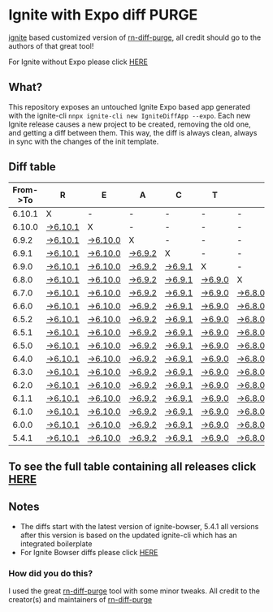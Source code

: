 # Ignite with Expo diff PURGE

[ignite](https://github.com/infinitered/ignite) based customized version of [rn-diff-purge](https://github.com/react-native-community/rn-diff-purge/), all credit should go to the authors of that great tool!

For Ignite without Expo please click [HERE](https://github.com/nirre7/ignite-diff-purge)

## What?

This repository exposes an untouched Ignite Expo based app generated with the ignite-cli
`nnpx ignite-cli new IgniteDiffApp --expo`. Each new Ignite release causes a new project to be created, removing the old one, and getting a diff between them. This way, the diff is always clean, always in sync with the changes of the init template.

## Diff table

| From->To | R                                                                                                   | E                                                                                                  | A                                                                                                | C                                                                                                | T                                                                                                |                                                                                                  | N                                                                                                | A                                                                                                | T                                                                                                | I                                                                                                | V                                                                                                | E                                                                                                |                                                                                                  |                                                                                                  |                                                                                                  |                                                                                                  |                                                                                                  |     |
| -------- | --------------------------------------------------------------------------------------------------- | -------------------------------------------------------------------------------------------------- | ------------------------------------------------------------------------------------------------ | ------------------------------------------------------------------------------------------------ | ------------------------------------------------------------------------------------------------ | ------------------------------------------------------------------------------------------------ | ------------------------------------------------------------------------------------------------ | ------------------------------------------------------------------------------------------------ | ------------------------------------------------------------------------------------------------ | ------------------------------------------------------------------------------------------------ | ------------------------------------------------------------------------------------------------ | ------------------------------------------------------------------------------------------------ | ------------------------------------------------------------------------------------------------ | ------------------------------------------------------------------------------------------------ | ------------------------------------------------------------------------------------------------ | ------------------------------------------------------------------------------------------------ | ------------------------------------------------------------------------------------------------ | --- |
| 6.10.1   | X                                                                                                   | -                                                                                                  | -                                                                                                | -                                                                                                | -                                                                                                | -                                                                                                | -                                                                                                | -                                                                                                | -                                                                                                | -                                                                                                | -                                                                                                | -                                                                                                | -                                                                                                | -                                                                                                | -                                                                                                | -                                                                                                | -                                                                                                | -   |
| 6.10.0   | [->6.10.1](https://github.com/nirre7/ignite-expo-diff-purge/compare/release/6.10.0..release/6.10.1) | X                                                                                                  | -                                                                                                | -                                                                                                | -                                                                                                | -                                                                                                | -                                                                                                | -                                                                                                | -                                                                                                | -                                                                                                | -                                                                                                | -                                                                                                | -                                                                                                | -                                                                                                | -                                                                                                | -                                                                                                | -                                                                                                | -   |
| 6.9.2    | [->6.10.1](https://github.com/nirre7/ignite-expo-diff-purge/compare/release/6.9.2..release/6.10.1)  | [->6.10.0](https://github.com/nirre7/ignite-expo-diff-purge/compare/release/6.9.2..release/6.10.0) | X                                                                                                | -                                                                                                | -                                                                                                | -                                                                                                | -                                                                                                | -                                                                                                | -                                                                                                | -                                                                                                | -                                                                                                | -                                                                                                | -                                                                                                | -                                                                                                | -                                                                                                | -                                                                                                | -                                                                                                | -   |
| 6.9.1    | [->6.10.1](https://github.com/nirre7/ignite-expo-diff-purge/compare/release/6.9.1..release/6.10.1)  | [->6.10.0](https://github.com/nirre7/ignite-expo-diff-purge/compare/release/6.9.1..release/6.10.0) | [->6.9.2](https://github.com/nirre7/ignite-expo-diff-purge/compare/release/6.9.1..release/6.9.2) | X                                                                                                | -                                                                                                | -                                                                                                | -                                                                                                | -                                                                                                | -                                                                                                | -                                                                                                | -                                                                                                | -                                                                                                | -                                                                                                | -                                                                                                | -                                                                                                | -                                                                                                | -                                                                                                | -   |
| 6.9.0    | [->6.10.1](https://github.com/nirre7/ignite-expo-diff-purge/compare/release/6.9.0..release/6.10.1)  | [->6.10.0](https://github.com/nirre7/ignite-expo-diff-purge/compare/release/6.9.0..release/6.10.0) | [->6.9.2](https://github.com/nirre7/ignite-expo-diff-purge/compare/release/6.9.0..release/6.9.2) | [->6.9.1](https://github.com/nirre7/ignite-expo-diff-purge/compare/release/6.9.0..release/6.9.1) | X                                                                                                | -                                                                                                | -                                                                                                | -                                                                                                | -                                                                                                | -                                                                                                | -                                                                                                | -                                                                                                | -                                                                                                | -                                                                                                | -                                                                                                | -                                                                                                | -                                                                                                | -   |
| 6.8.0    | [->6.10.1](https://github.com/nirre7/ignite-expo-diff-purge/compare/release/6.8.0..release/6.10.1)  | [->6.10.0](https://github.com/nirre7/ignite-expo-diff-purge/compare/release/6.8.0..release/6.10.0) | [->6.9.2](https://github.com/nirre7/ignite-expo-diff-purge/compare/release/6.8.0..release/6.9.2) | [->6.9.1](https://github.com/nirre7/ignite-expo-diff-purge/compare/release/6.8.0..release/6.9.1) | [->6.9.0](https://github.com/nirre7/ignite-expo-diff-purge/compare/release/6.8.0..release/6.9.0) | X                                                                                                | -                                                                                                | -                                                                                                | -                                                                                                | -                                                                                                | -                                                                                                | -                                                                                                | -                                                                                                | -                                                                                                | -                                                                                                | -                                                                                                | -                                                                                                | -   |
| 6.7.0    | [->6.10.1](https://github.com/nirre7/ignite-expo-diff-purge/compare/release/6.7.0..release/6.10.1)  | [->6.10.0](https://github.com/nirre7/ignite-expo-diff-purge/compare/release/6.7.0..release/6.10.0) | [->6.9.2](https://github.com/nirre7/ignite-expo-diff-purge/compare/release/6.7.0..release/6.9.2) | [->6.9.1](https://github.com/nirre7/ignite-expo-diff-purge/compare/release/6.7.0..release/6.9.1) | [->6.9.0](https://github.com/nirre7/ignite-expo-diff-purge/compare/release/6.7.0..release/6.9.0) | [->6.8.0](https://github.com/nirre7/ignite-expo-diff-purge/compare/release/6.7.0..release/6.8.0) | X                                                                                                | -                                                                                                | -                                                                                                | -                                                                                                | -                                                                                                | -                                                                                                | -                                                                                                | -                                                                                                | -                                                                                                | -                                                                                                | -                                                                                                | -   |
| 6.6.0    | [->6.10.1](https://github.com/nirre7/ignite-expo-diff-purge/compare/release/6.6.0..release/6.10.1)  | [->6.10.0](https://github.com/nirre7/ignite-expo-diff-purge/compare/release/6.6.0..release/6.10.0) | [->6.9.2](https://github.com/nirre7/ignite-expo-diff-purge/compare/release/6.6.0..release/6.9.2) | [->6.9.1](https://github.com/nirre7/ignite-expo-diff-purge/compare/release/6.6.0..release/6.9.1) | [->6.9.0](https://github.com/nirre7/ignite-expo-diff-purge/compare/release/6.6.0..release/6.9.0) | [->6.8.0](https://github.com/nirre7/ignite-expo-diff-purge/compare/release/6.6.0..release/6.8.0) | [->6.7.0](https://github.com/nirre7/ignite-expo-diff-purge/compare/release/6.6.0..release/6.7.0) | X                                                                                                | -                                                                                                | -                                                                                                | -                                                                                                | -                                                                                                | -                                                                                                | -                                                                                                | -                                                                                                | -                                                                                                | -                                                                                                | -   |
| 6.5.2    | [->6.10.1](https://github.com/nirre7/ignite-expo-diff-purge/compare/release/6.5.2..release/6.10.1)  | [->6.10.0](https://github.com/nirre7/ignite-expo-diff-purge/compare/release/6.5.2..release/6.10.0) | [->6.9.2](https://github.com/nirre7/ignite-expo-diff-purge/compare/release/6.5.2..release/6.9.2) | [->6.9.1](https://github.com/nirre7/ignite-expo-diff-purge/compare/release/6.5.2..release/6.9.1) | [->6.9.0](https://github.com/nirre7/ignite-expo-diff-purge/compare/release/6.5.2..release/6.9.0) | [->6.8.0](https://github.com/nirre7/ignite-expo-diff-purge/compare/release/6.5.2..release/6.8.0) | [->6.7.0](https://github.com/nirre7/ignite-expo-diff-purge/compare/release/6.5.2..release/6.7.0) | [->6.6.0](https://github.com/nirre7/ignite-expo-diff-purge/compare/release/6.5.2..release/6.6.0) | X                                                                                                | -                                                                                                | -                                                                                                | -                                                                                                | -                                                                                                | -                                                                                                | -                                                                                                | -                                                                                                | -                                                                                                | -   |
| 6.5.1    | [->6.10.1](https://github.com/nirre7/ignite-expo-diff-purge/compare/release/6.5.1..release/6.10.1)  | [->6.10.0](https://github.com/nirre7/ignite-expo-diff-purge/compare/release/6.5.1..release/6.10.0) | [->6.9.2](https://github.com/nirre7/ignite-expo-diff-purge/compare/release/6.5.1..release/6.9.2) | [->6.9.1](https://github.com/nirre7/ignite-expo-diff-purge/compare/release/6.5.1..release/6.9.1) | [->6.9.0](https://github.com/nirre7/ignite-expo-diff-purge/compare/release/6.5.1..release/6.9.0) | [->6.8.0](https://github.com/nirre7/ignite-expo-diff-purge/compare/release/6.5.1..release/6.8.0) | [->6.7.0](https://github.com/nirre7/ignite-expo-diff-purge/compare/release/6.5.1..release/6.7.0) | [->6.6.0](https://github.com/nirre7/ignite-expo-diff-purge/compare/release/6.5.1..release/6.6.0) | [->6.5.2](https://github.com/nirre7/ignite-expo-diff-purge/compare/release/6.5.1..release/6.5.2) | X                                                                                                | -                                                                                                | -                                                                                                | -                                                                                                | -                                                                                                | -                                                                                                | -                                                                                                | -                                                                                                | -   |
| 6.5.0    | [->6.10.1](https://github.com/nirre7/ignite-expo-diff-purge/compare/release/6.5.0..release/6.10.1)  | [->6.10.0](https://github.com/nirre7/ignite-expo-diff-purge/compare/release/6.5.0..release/6.10.0) | [->6.9.2](https://github.com/nirre7/ignite-expo-diff-purge/compare/release/6.5.0..release/6.9.2) | [->6.9.1](https://github.com/nirre7/ignite-expo-diff-purge/compare/release/6.5.0..release/6.9.1) | [->6.9.0](https://github.com/nirre7/ignite-expo-diff-purge/compare/release/6.5.0..release/6.9.0) | [->6.8.0](https://github.com/nirre7/ignite-expo-diff-purge/compare/release/6.5.0..release/6.8.0) | [->6.7.0](https://github.com/nirre7/ignite-expo-diff-purge/compare/release/6.5.0..release/6.7.0) | [->6.6.0](https://github.com/nirre7/ignite-expo-diff-purge/compare/release/6.5.0..release/6.6.0) | [->6.5.2](https://github.com/nirre7/ignite-expo-diff-purge/compare/release/6.5.0..release/6.5.2) | [->6.5.1](https://github.com/nirre7/ignite-expo-diff-purge/compare/release/6.5.0..release/6.5.1) | X                                                                                                | -                                                                                                | -                                                                                                | -                                                                                                | -                                                                                                | -                                                                                                | -                                                                                                | -   |
| 6.4.0    | [->6.10.1](https://github.com/nirre7/ignite-expo-diff-purge/compare/release/6.4.0..release/6.10.1)  | [->6.10.0](https://github.com/nirre7/ignite-expo-diff-purge/compare/release/6.4.0..release/6.10.0) | [->6.9.2](https://github.com/nirre7/ignite-expo-diff-purge/compare/release/6.4.0..release/6.9.2) | [->6.9.1](https://github.com/nirre7/ignite-expo-diff-purge/compare/release/6.4.0..release/6.9.1) | [->6.9.0](https://github.com/nirre7/ignite-expo-diff-purge/compare/release/6.4.0..release/6.9.0) | [->6.8.0](https://github.com/nirre7/ignite-expo-diff-purge/compare/release/6.4.0..release/6.8.0) | [->6.7.0](https://github.com/nirre7/ignite-expo-diff-purge/compare/release/6.4.0..release/6.7.0) | [->6.6.0](https://github.com/nirre7/ignite-expo-diff-purge/compare/release/6.4.0..release/6.6.0) | [->6.5.2](https://github.com/nirre7/ignite-expo-diff-purge/compare/release/6.4.0..release/6.5.2) | [->6.5.1](https://github.com/nirre7/ignite-expo-diff-purge/compare/release/6.4.0..release/6.5.1) | [->6.5.0](https://github.com/nirre7/ignite-expo-diff-purge/compare/release/6.4.0..release/6.5.0) | X                                                                                                | -                                                                                                | -                                                                                                | -                                                                                                | -                                                                                                | -                                                                                                | -   |
| 6.3.0    | [->6.10.1](https://github.com/nirre7/ignite-expo-diff-purge/compare/release/6.3.0..release/6.10.1)  | [->6.10.0](https://github.com/nirre7/ignite-expo-diff-purge/compare/release/6.3.0..release/6.10.0) | [->6.9.2](https://github.com/nirre7/ignite-expo-diff-purge/compare/release/6.3.0..release/6.9.2) | [->6.9.1](https://github.com/nirre7/ignite-expo-diff-purge/compare/release/6.3.0..release/6.9.1) | [->6.9.0](https://github.com/nirre7/ignite-expo-diff-purge/compare/release/6.3.0..release/6.9.0) | [->6.8.0](https://github.com/nirre7/ignite-expo-diff-purge/compare/release/6.3.0..release/6.8.0) | [->6.7.0](https://github.com/nirre7/ignite-expo-diff-purge/compare/release/6.3.0..release/6.7.0) | [->6.6.0](https://github.com/nirre7/ignite-expo-diff-purge/compare/release/6.3.0..release/6.6.0) | [->6.5.2](https://github.com/nirre7/ignite-expo-diff-purge/compare/release/6.3.0..release/6.5.2) | [->6.5.1](https://github.com/nirre7/ignite-expo-diff-purge/compare/release/6.3.0..release/6.5.1) | [->6.5.0](https://github.com/nirre7/ignite-expo-diff-purge/compare/release/6.3.0..release/6.5.0) | [->6.4.0](https://github.com/nirre7/ignite-expo-diff-purge/compare/release/6.3.0..release/6.4.0) | X                                                                                                | -                                                                                                | -                                                                                                | -                                                                                                | -                                                                                                | -   |
| 6.2.0    | [->6.10.1](https://github.com/nirre7/ignite-expo-diff-purge/compare/release/6.2.0..release/6.10.1)  | [->6.10.0](https://github.com/nirre7/ignite-expo-diff-purge/compare/release/6.2.0..release/6.10.0) | [->6.9.2](https://github.com/nirre7/ignite-expo-diff-purge/compare/release/6.2.0..release/6.9.2) | [->6.9.1](https://github.com/nirre7/ignite-expo-diff-purge/compare/release/6.2.0..release/6.9.1) | [->6.9.0](https://github.com/nirre7/ignite-expo-diff-purge/compare/release/6.2.0..release/6.9.0) | [->6.8.0](https://github.com/nirre7/ignite-expo-diff-purge/compare/release/6.2.0..release/6.8.0) | [->6.7.0](https://github.com/nirre7/ignite-expo-diff-purge/compare/release/6.2.0..release/6.7.0) | [->6.6.0](https://github.com/nirre7/ignite-expo-diff-purge/compare/release/6.2.0..release/6.6.0) | [->6.5.2](https://github.com/nirre7/ignite-expo-diff-purge/compare/release/6.2.0..release/6.5.2) | [->6.5.1](https://github.com/nirre7/ignite-expo-diff-purge/compare/release/6.2.0..release/6.5.1) | [->6.5.0](https://github.com/nirre7/ignite-expo-diff-purge/compare/release/6.2.0..release/6.5.0) | [->6.4.0](https://github.com/nirre7/ignite-expo-diff-purge/compare/release/6.2.0..release/6.4.0) | [->6.3.0](https://github.com/nirre7/ignite-expo-diff-purge/compare/release/6.2.0..release/6.3.0) | X                                                                                                | -                                                                                                | -                                                                                                | -                                                                                                | -   |
| 6.1.1    | [->6.10.1](https://github.com/nirre7/ignite-expo-diff-purge/compare/release/6.1.1..release/6.10.1)  | [->6.10.0](https://github.com/nirre7/ignite-expo-diff-purge/compare/release/6.1.1..release/6.10.0) | [->6.9.2](https://github.com/nirre7/ignite-expo-diff-purge/compare/release/6.1.1..release/6.9.2) | [->6.9.1](https://github.com/nirre7/ignite-expo-diff-purge/compare/release/6.1.1..release/6.9.1) | [->6.9.0](https://github.com/nirre7/ignite-expo-diff-purge/compare/release/6.1.1..release/6.9.0) | [->6.8.0](https://github.com/nirre7/ignite-expo-diff-purge/compare/release/6.1.1..release/6.8.0) | [->6.7.0](https://github.com/nirre7/ignite-expo-diff-purge/compare/release/6.1.1..release/6.7.0) | [->6.6.0](https://github.com/nirre7/ignite-expo-diff-purge/compare/release/6.1.1..release/6.6.0) | [->6.5.2](https://github.com/nirre7/ignite-expo-diff-purge/compare/release/6.1.1..release/6.5.2) | [->6.5.1](https://github.com/nirre7/ignite-expo-diff-purge/compare/release/6.1.1..release/6.5.1) | [->6.5.0](https://github.com/nirre7/ignite-expo-diff-purge/compare/release/6.1.1..release/6.5.0) | [->6.4.0](https://github.com/nirre7/ignite-expo-diff-purge/compare/release/6.1.1..release/6.4.0) | [->6.3.0](https://github.com/nirre7/ignite-expo-diff-purge/compare/release/6.1.1..release/6.3.0) | [->6.2.0](https://github.com/nirre7/ignite-expo-diff-purge/compare/release/6.1.1..release/6.2.0) | X                                                                                                | -                                                                                                | -                                                                                                | -   |
| 6.1.0    | [->6.10.1](https://github.com/nirre7/ignite-expo-diff-purge/compare/release/6.1.0..release/6.10.1)  | [->6.10.0](https://github.com/nirre7/ignite-expo-diff-purge/compare/release/6.1.0..release/6.10.0) | [->6.9.2](https://github.com/nirre7/ignite-expo-diff-purge/compare/release/6.1.0..release/6.9.2) | [->6.9.1](https://github.com/nirre7/ignite-expo-diff-purge/compare/release/6.1.0..release/6.9.1) | [->6.9.0](https://github.com/nirre7/ignite-expo-diff-purge/compare/release/6.1.0..release/6.9.0) | [->6.8.0](https://github.com/nirre7/ignite-expo-diff-purge/compare/release/6.1.0..release/6.8.0) | [->6.7.0](https://github.com/nirre7/ignite-expo-diff-purge/compare/release/6.1.0..release/6.7.0) | [->6.6.0](https://github.com/nirre7/ignite-expo-diff-purge/compare/release/6.1.0..release/6.6.0) | [->6.5.2](https://github.com/nirre7/ignite-expo-diff-purge/compare/release/6.1.0..release/6.5.2) | [->6.5.1](https://github.com/nirre7/ignite-expo-diff-purge/compare/release/6.1.0..release/6.5.1) | [->6.5.0](https://github.com/nirre7/ignite-expo-diff-purge/compare/release/6.1.0..release/6.5.0) | [->6.4.0](https://github.com/nirre7/ignite-expo-diff-purge/compare/release/6.1.0..release/6.4.0) | [->6.3.0](https://github.com/nirre7/ignite-expo-diff-purge/compare/release/6.1.0..release/6.3.0) | [->6.2.0](https://github.com/nirre7/ignite-expo-diff-purge/compare/release/6.1.0..release/6.2.0) | [->6.1.1](https://github.com/nirre7/ignite-expo-diff-purge/compare/release/6.1.0..release/6.1.1) | X                                                                                                | -                                                                                                | -   |
| 6.0.0    | [->6.10.1](https://github.com/nirre7/ignite-expo-diff-purge/compare/release/6.0.0..release/6.10.1)  | [->6.10.0](https://github.com/nirre7/ignite-expo-diff-purge/compare/release/6.0.0..release/6.10.0) | [->6.9.2](https://github.com/nirre7/ignite-expo-diff-purge/compare/release/6.0.0..release/6.9.2) | [->6.9.1](https://github.com/nirre7/ignite-expo-diff-purge/compare/release/6.0.0..release/6.9.1) | [->6.9.0](https://github.com/nirre7/ignite-expo-diff-purge/compare/release/6.0.0..release/6.9.0) | [->6.8.0](https://github.com/nirre7/ignite-expo-diff-purge/compare/release/6.0.0..release/6.8.0) | [->6.7.0](https://github.com/nirre7/ignite-expo-diff-purge/compare/release/6.0.0..release/6.7.0) | [->6.6.0](https://github.com/nirre7/ignite-expo-diff-purge/compare/release/6.0.0..release/6.6.0) | [->6.5.2](https://github.com/nirre7/ignite-expo-diff-purge/compare/release/6.0.0..release/6.5.2) | [->6.5.1](https://github.com/nirre7/ignite-expo-diff-purge/compare/release/6.0.0..release/6.5.1) | [->6.5.0](https://github.com/nirre7/ignite-expo-diff-purge/compare/release/6.0.0..release/6.5.0) | [->6.4.0](https://github.com/nirre7/ignite-expo-diff-purge/compare/release/6.0.0..release/6.4.0) | [->6.3.0](https://github.com/nirre7/ignite-expo-diff-purge/compare/release/6.0.0..release/6.3.0) | [->6.2.0](https://github.com/nirre7/ignite-expo-diff-purge/compare/release/6.0.0..release/6.2.0) | [->6.1.1](https://github.com/nirre7/ignite-expo-diff-purge/compare/release/6.0.0..release/6.1.1) | [->6.1.0](https://github.com/nirre7/ignite-expo-diff-purge/compare/release/6.0.0..release/6.1.0) | X                                                                                                | -   |
| 5.4.1    | [->6.10.1](https://github.com/nirre7/ignite-expo-diff-purge/compare/release/5.4.1..release/6.10.1)  | [->6.10.0](https://github.com/nirre7/ignite-expo-diff-purge/compare/release/5.4.1..release/6.10.0) | [->6.9.2](https://github.com/nirre7/ignite-expo-diff-purge/compare/release/5.4.1..release/6.9.2) | [->6.9.1](https://github.com/nirre7/ignite-expo-diff-purge/compare/release/5.4.1..release/6.9.1) | [->6.9.0](https://github.com/nirre7/ignite-expo-diff-purge/compare/release/5.4.1..release/6.9.0) | [->6.8.0](https://github.com/nirre7/ignite-expo-diff-purge/compare/release/5.4.1..release/6.8.0) | [->6.7.0](https://github.com/nirre7/ignite-expo-diff-purge/compare/release/5.4.1..release/6.7.0) | [->6.6.0](https://github.com/nirre7/ignite-expo-diff-purge/compare/release/5.4.1..release/6.6.0) | [->6.5.2](https://github.com/nirre7/ignite-expo-diff-purge/compare/release/5.4.1..release/6.5.2) | [->6.5.1](https://github.com/nirre7/ignite-expo-diff-purge/compare/release/5.4.1..release/6.5.1) | [->6.5.0](https://github.com/nirre7/ignite-expo-diff-purge/compare/release/5.4.1..release/6.5.0) | [->6.4.0](https://github.com/nirre7/ignite-expo-diff-purge/compare/release/5.4.1..release/6.4.0) | [->6.3.0](https://github.com/nirre7/ignite-expo-diff-purge/compare/release/5.4.1..release/6.3.0) | [->6.2.0](https://github.com/nirre7/ignite-expo-diff-purge/compare/release/5.4.1..release/6.2.0) | [->6.1.1](https://github.com/nirre7/ignite-expo-diff-purge/compare/release/5.4.1..release/6.1.1) | [->6.1.0](https://github.com/nirre7/ignite-expo-diff-purge/compare/release/5.4.1..release/6.1.0) | [->6.0.0](https://github.com/nirre7/ignite-expo-diff-purge/compare/release/5.4.1..release/6.0.0) | X   |

## To see the full table containing all releases click [HERE](https://nirre7.github.io/ignite-expo-diff-purge/)

## Notes

- The diffs start with the latest version of ignite-bowser, 5.4.1 all versions after this version is based on the updated ignite-cli which has an integrated boilerplate
- For Ignite Bowser diffs please click [HERE](https://github.com/nirre7/ignite-bowser-diff-purge)

### How did you do this?

I used the great [rn-diff-purge](https://github.com/react-native-community/rn-diff-purge/) tool with some minor tweaks.
All credit to the creator(s) and maintainers of [rn-diff-purge](https://github.com/react-native-community/rn-diff-purge/)


